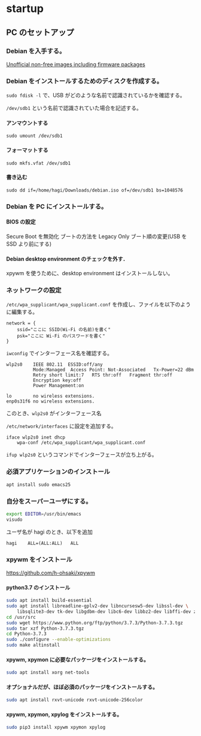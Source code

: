 # startup

## PC のセットアップ

### Debian を入手する。

[Unofficial non-free images including firmware packages](http://cdimage.debian.org/cdimage/unofficial/non-free/cd-including-firmware/)

### Debian をインストールするためのディスクを作成する。

`sudo fdisk -l` で、USB がどのような名前で認識されているかを確認する。

`/dev/sdb1` という名前で認識されていた場合を記述する。

#### アンマウントする

`sudo umount /dev/sdb1`

#### フォーマットする

`sudo mkfs.vfat /dev/sdb1`

#### 書き込む

`sudo dd if=/home/hagi/Downloads/debian.iso of=/dev/sdb1 bs=1048576`

### Debian を PC にインストールする。

#### BIOS の設定

Secure Boot を無効化
ブートの方法を Legacy Only
ブート順の変更(USB を SSD より前にする)

#### Debian desktop environment のチェックを外す．

xpywm を使うために、desktop environment はインストールしない。

### ネットワークの設定

`/etc/wpa_supplicant/wpa_supplicant.conf` を作成し、ファイルを以下のように編集する。

```
network = {
    ssid="ここに SSID(Wi-Fi の名前)を書く"
    psk="ここに Wi-Fi のパスワードを書く"
}
```

`iwconfig` でインターフェース名を確認する。

```
wlp2s0    IEEE 802.11  ESSID:off/any
          Mode:Managed  Access Point: Not-Associated   Tx-Power=22 dBm
          Retry short limit:7   RTS thr:off   Fragment thr:off
          Encryption key:off
          Power Management:on

lo        no wireless extensions.
enp0s31f6 no wireless extensions.
```

このとき、`wlp2s0` がインターフェース名

`/etc/network/interfaces` に設定を追加する。

```
iface wlp2s0 inet dhcp
	wpa-conf /etc/wpa_supplicant/wpa_supplicant.conf
```

`ifup wlp2s0` というコマンドでインターフェースが立ち上がる。

### 必須アプリケーションのインストール

```bash
apt install sudo emacs25
```

### 自分をスーパーユーザにする。

```bash
export EDITOR=/usr/bin/emacs
visudo
```

ユーザ名が hagi のとき、以下を追加

```
hagi    ALL=(ALL:ALL)   ALL
```

### xpywm をインストール

https://github.com/h-ohsaki/xpywm

#### python3.7 のインストール

```bash
sudo apt install build-essential
sudo apt install libreadline-gplv2-dev libncursesw5-dev libssl-dev \
    libsqlite3-dev tk-dev libgdbm-dev libc6-dev libbz2-dev libffi-dev zlib1g-dev
cd /usr/src
sudo wget https://www.python.org/ftp/python/3.7.3/Python-3.7.3.tgz
sudo tar xzf Python-3.7.3.tgz
cd Python-3.7.3
sudo ./configure --enable-optimizations
sudo make altinstall
```

#### xpywm, xpymon に必要なパッケージをインストールする。

```bash
sudo apt install xorg net-tools
```

#### オプショナルだが、ほぼ必須のパッケージをインストールする。

```bash
sudo apt install rxvt-unicode rxvt-unicode-256color
```

#### xpywm, xpymon, xpylog をインストールする。

```bash
sudo pip3 install xpywm xpymon xpylog
```
